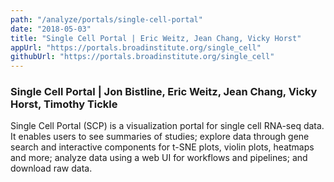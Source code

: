 ```yaml
---
path: "/analyze/portals/single-cell-portal"
date: "2018-05-03"
title: "Single Cell Portal | Eric Weitz, Jean Chang, Vicky Horst"
appUrl: "https://portals.broadinstitute.org/single_cell"
githubUrl: "https://portals.broadinstitute.org/single_cell"
---
```


### Single Cell Portal | Jon Bistline, Eric Weitz, Jean Chang, Vicky Horst, Timothy Tickle

Single Cell Portal (SCP) is a visualization portal for single cell RNA-seq data. It enables users to see summaries of studies; explore data through gene search and interactive components for t-SNE plots, violin plots, heatmaps and more; analyze data using a web UI for workflows and pipelines; and download raw data.
